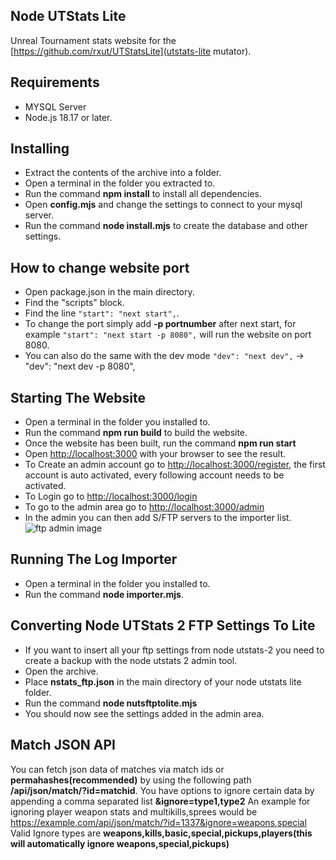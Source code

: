 ## Node UTStats Lite
Unreal Tournament stats website for the [https://github.com/rxut/UTStatsLite](utstats-lite mutator).

## Requirements 
- MYSQL Server
- Node.js 18.17 or later.

## Installing
- Extract the contents of the archive into a folder.
- Open a terminal in the folder you extracted to.
- Run the command **npm install** to install all dependencies.
- Open **config.mjs** and change the settings to connect to your mysql server.
- Run the command **node install.mjs** to create the database and other settings.

## How to change website port
- Open package.json in the main directory.
- Find the "scripts" block.
- Find the line ```"start": "next start",```.
- To change the port simply add **-p portnumber** after next start, for example ```"start": "next start -p 8080",``` will run the website on port 8080.
- You can also do the same with the dev mode ```"dev": "next dev",``` -> "dev": "next dev -p 8080",

## Starting The Website
- Open a terminal in the folder you installed to.
- Run the command **npm run build** to build the website.
- Once the website has been built, run the command **npm run start**
- Open [http://localhost:3000](http://localhost:3000) with your browser to see the result.
- To Create an admin account go to [http://localhost:3000/register](http://localhost:3000/register), the first account is auto activated, every following account needs to be activated.
- To Login go to [http://localhost:3000/login](http://localhost:3000/login)
- To go to the admin area go to [http://localhost:3000/admin](http://localhost:3000/admin)
- In the admin you can then add S/FTP servers to the importer list. ![ftp admin image](https://i.imgur.com/gA2WpT4.png "FTP Admin Image")

## Running The Log Importer
- Open a terminal in the folder you installed to.
- Run the command **node importer.mjs**.

## Converting Node UTStats 2 FTP Settings To Lite
- If you want to insert all your ftp settings from node utstats-2 you need to create a backup with the node utstats 2 admin tool.
- Open the archive.
- Place **nstats_ftp.json** in the main directory of your node utstats lite folder.
- Run the command **node nutsftptolite.mjs**
- You should now see the settings added in the admin area.


## Match JSON API
You can fetch json data of matches via match ids or **permahashes(recommended)** by using the following path **/api/json/match/?id=matchid**.
You have options to ignore certain data by appending a comma separated list **&ignore=type1,type2**
An example for ignoring player weapon stats and multikills,sprees would be https://example.com/api/json/match/?id=1337&ignore=weapons,special
Valid Ignore types are **weapons,kills,basic,special,pickups,players(this will automatically ignore weapons,special,pickups)**
